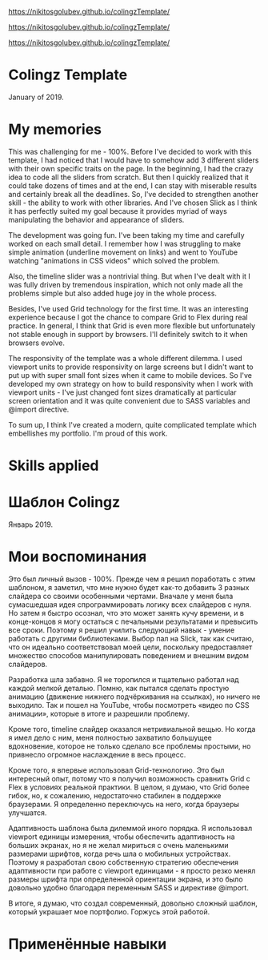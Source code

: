 https://nikitosgolubev.github.io/colingzTemplate/

https://nikitosgolubev.github.io/colingzTemplate/

https://nikitosgolubev.github.io/colingzTemplate/

# Colingz Template
January of 2019.

# My memories
This was challenging for me - 100%. Before I've decided to work with this template, I had noticed that I would have to somehow add 3 different sliders with their own specific traits on the page. In the beginning, I had the crazy idea to code all the sliders from scratch. But then I quickly realized that it could take dozens of times and at the end, I can stay with miserable results and certainly break all the deadlines. So, I've decided to strengthen another skill - the ability to work with other libraries. And I've chosen Slick as I think it has perfectly suited my goal because it provides myriad of ways manipulating the behavior and appearance of sliders.

The development was going fun. I've been taking my time and carefully worked on each small detail. I remember how I was struggling to make simple animation (underline movement on links) and went to YouTube watching "animations in CSS videos" which solved the problem.

Also, the timeline slider was a nontrivial thing. But when I've dealt with it I was fully driven by tremendous inspiration, which not only made all the problems simple but also added huge joy in the whole process.

Besides, I've used Grid technology for the first time. It was an interesting experience because I got the chance to compare Grid to Flex during real practice. In general, I think that Grid is even more flexible but unfortunately not stable enough in support by browsers. I'll definitely switch to it when browsers evolve.

The responsivity of the template was a whole different dilemma. I used viewport units to provide responsivity on large screens but I didn't want to put up with super small font sizes when it came to mobile devices. So I've developed my own strategy on how to build responsivity when I work with viewport units - I've just changed font sizes dramatically at particular screen orientation and it was quite convenient due to SASS variables and @import directive.

To sum up, I think I've created a modern, quite complicated template which embellishes my portfolio. I'm proud of this work.

# Skills applied

# Шаблон Colingz
Январь 2019.

# Мои воспоминания
Это был личный вызов - 100%. Прежде чем я решил поработать с этим шаблоном, я заметил, что мне нужно будет как-то добавить 3 разных слайдера со своими особенными чертами. Вначале у меня была сумасшедшая идея спрограммировать логику всех слайдеров с нуля. Но затем я быстро осознал, что это может занять кучу времени, и в конце-концов я могу остаться с печальными результатами и превысить все сроки. Поэтому я решил училить следующий навык - умение работать с другими библиотеками. Выбор пал на Slick, так как считаю, что он идеально соответствовал моей цели, поскольку предоставляет множество способов манипулировать поведением и внешним видом слайдеров.

Разработка шла забавно. Я не торопился и тщательно работал над каждой мелкой деталью. Помню, как пытался сделать простую анимацию (движение нижнего подчёркивания на ссылках), но ничего не выходило. Так и пошел на YouTube, чтобы посмотреть «видео по CSS анимации», которые в итоге и разрешили проблему.

Кроме того, timeline слайдер оказался нетривиальной вещью. Но когда я имел дело с ним, меня полностью захватило большущее вдохновение, которое не только сделало все проблемы простыми, но привнесло огромное наслаждение в весь процесс.

Кроме того, я впервые использовал Grid-технологию. Это был интересный опыт, потому что я получил возможность сравнить Grid с Flex в условиях реальной практики. В целом, я думаю, что Grid более гибок, но, к сожалению, недостаточно стабилен в поддержке браузерами. Я определенно переключусь на него, когда браузеры улучшатся.

Адаптивность шаблона была дилеммой иного порядка. Я использовал viewport единицы измерения, чтобы обеспечить адаптивность на больших экранах, но я не желал мириться с очень маленькими размерами шрифтов, когда речь шла о мобильных устройствах. Поэтому я разработал свою собственную стратегию обеспечения адаптивности при работе с viewport единицами - я просто резко менял размеры шрифта при определенной ориентации экрана, и это было довольно удобно благодаря переменным SASS и директиве @import.

В итоге, я думаю, что создал современный, довольно сложный шаблон, который украшает мое портфолио. Горжусь этой работой.

# Применённые навыки
